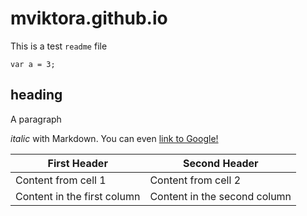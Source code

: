 # mviktora.github.io


This is a test `readme` file

````
var a = 3;
````

## heading ##
A paragraph

*italic* with Markdown. You can even [link to Google!](http://google.com)

First Header | Second Header
------------ | -------------
Content from cell 1 | Content from cell 2
Content in the first column | Content in the second column
